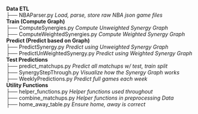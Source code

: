 __Data ETL__ <br>
    ├── NBAParser.py *Load, parse, store raw NBA json game files* <br>
__Train (Compute Graph)__ <br>
    ├── ComputeSynergies.py     *Compute Unweighted Synergy Graph* <br>
    ├── ComputeWeightedSynergies.py  *Compute Weighted Synergy Graph* <br>
__Predict (Predict based on Graph)__ <br>
    ├── PredictSynergy.py     *Predict using Unweighted Synergy Graph* <br>
    ├── PredictUnWeightedSynergy.py  *Predict using Weighted Synergy Graph* <br>
__Test Predictions__ <br>
    ├── predict_matchups.py   *Predict all matchups w/ test, train split* <br>
    ├── SynergyStepThrough.py *Visualize how the Synergy Graph works* <br>
    ├── WeeklyPredictions.py  *Predict full games each week* <br>
__Utility Functions__ <br>
    ├── helper_functions.py   *Helper functions used throughout* <br>
    ├── combine_matchups.py   *Helper functions in preprocessing Data* <br>
    ├── home_away_table.py    *Ensure home, away is correct* <br>

